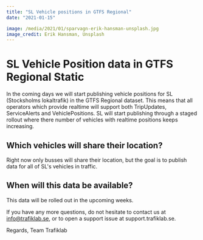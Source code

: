 ```yaml
---
title: "SL Vehicle positions in GTFS Regional"
date: "2021-01-15"

image: /media/2021/01/sparvagn-erik-hansman-unsplash.jpg
image_credit: Erik Hansman, Unsplash
---
```


# SL Vehicle Position data in GTFS Regional Static

In the coming days we will start publishing vehicle positions for SL (Stocksholms lokaltrafik) in the GTFS Regional
dataset. This means that all operators which provide realtime will support both TripUpdates, ServiceAlerts and
VehiclePositions. SL will start publishing through a staged rollout where there number of vehicles with realtime
positions keeps increasing.

## Which vehicles will share their location?

Right now only busses will share their location, but the goal is to publish data for all of SL's vehicles in traffic.

## When will this data be available?

This data will be rolled out in the upcoming weeks.

If you have any more questions, do not hesitate to contact us at info@trafiklab.se, or to open a support issue at
support.trafiklab.se.

Regards, Team Trafiklab
